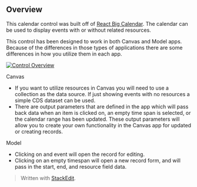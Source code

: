 
## Overview
This calendar control was built off of  [React Big Calendar](https://github.com/jquense/react-big-calendar). The calendar can be used to display events with or without related resources.

This control has been designed to work in both Canvas and Model apps. Because of the differences in those types of applications there are some differences in how you utilize them in each app.

[![Control Overview](https://github.com/rwilson504/PCFControls/raw/master/Calendar/images/calendarcontrol.gif)](https://github.com/rwilson504/PCFControls/blob/master/Calendar/images/calendarcontrol.gif)

Canvas

-   If you want to utilize resources in Canvas you will need to use a collection as the data source. If just showing events with no resources a simple CDS dataset can be used.
-   There are output parameters that are defined in the app which will pass back data when an item is clicked on, an empty time span is selected, or the calendar range has been updated. These output parameters will allow you to create your own functionality in the Canvas app for updated or creating records.

Model

-   Clicking on and event will open the record for editing.
-   Clicking on an empty timespan will open a new record form, and will pass in the start, end, and resource field data.

> Written with [StackEdit](https://stackedit.io/).
<!--stackedit_data:
eyJoaXN0b3J5IjpbLTMxMTg1Njk1MF19
-->